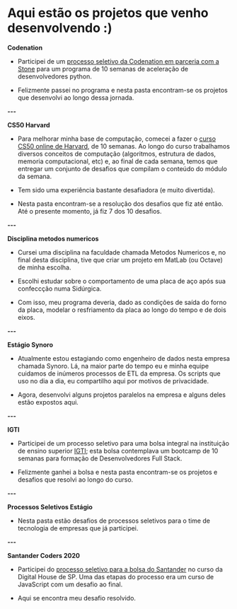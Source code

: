 # Aqui estão os projetos que venho desenvolvendo :)

**Codenation**

- Participei de um [processo seletivo da Codenation em parceria com a Stone](https://canaltech.com.br/cursos/stone-e-codenation-oferecem-cursos-online-gratuitos-de-programacao-163961/) para um programa de 10 semanas de aceleração de desenvolvedores python.

- Felizmente passei no programa e nesta pasta encontram-se os projetos que desenvolvi ao longo dessa jornada.

**---**

**CS50 Harvard**

- Para melhorar minha base de computação, comecei a fazer o [curso CS50 online de Harvard](https://cs50.harvard.edu/x/2020/), de 10 semanas. Ao longo do curso trabalhamos diversos conceitos de computação (algoritmos, estrutura de dados, memoria computacional, etc) e, ao final de cada semana, temos que entregar um conjunto de desafios que compilam o conteúdo do módulo da semana.

- Tem sido uma experiência bastante desafiadora (e muito divertida).

- Nesta pasta encontram-se a resolução dos desafios que fiz até então. Até o presente momento, já fiz 7 dos 10 desafios.

**---**

**Disciplina metodos numericos**

- Cursei uma disciplina na faculdade chamada Metodos Numericos e, no final desta disciplina, tive que criar um projeto em MatLab (ou Octave) de minha escolha.

- Escolhi estudar sobre o comportamento de uma placa de aço após sua confeccção numa Sidúrgica.

- Com isso, meu programa deveria, dado as condições de saída do forno da placa, modelar o resfriamento da placa ao longo do tempo e de dois eixos.

**---**

**Estágio Synoro**

- Atualmente estou estagiando como engenheiro de dados nesta empresa chamada Synoro. Lá, na maior parte do tempo eu e minha equipe cuidamos de inúmeros processos de ETL da empresa. Os scripts que uso no dia a dia, eu compartilho aqui por motivos de privacidade.

- Agora, desenvolvi alguns projetos paralelos na empresa e alguns deles estão expostos aqui.

**---**

**IGTI**

- Participei de um processo seletivo para uma bolsa integral na instituição de ensino superior [IGTI](https://www.igti.com.br/); esta bolsa contemplava um bootcamp de 10 semanas para formação de Desenvolvedores Full Stack.

- Felizmente ganhei a bolsa e nesta pasta encontram-se os projetos e desafios que resolvi ao longo do curso.

**---**

**Processos Seletivos Estágio**

- Nesta pasta estão desafios de processos seletivos para o time de tecnologia de empresas que já participei.

**---**

**Santander Coders 2020**

- Participei do [processo seletivo para a bolsa do Santander](https://www.becas-santander.com/pt/program/santandercodersjava2020) no curso da Digital House de SP. Uma das etapas do processo era um curso de JavaScript com um desafio ao final.

- Aqui se encontra meu desafio resolvido.

